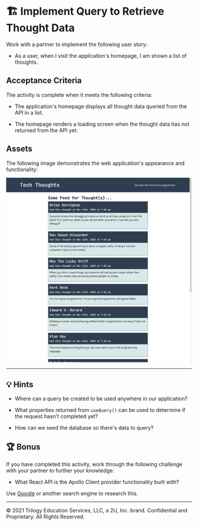 # 🏗️ Implement Query to Retrieve Thought Data

Work with a partner to implement the following user story:

* As a user, when I visit the application's homepage, I am shown a list of thoughts.

## Acceptance Criteria

The activity is complete when it meets the following criteria:

* The application's homepage displays all thought data queried from the API in a list.

* The homepage renders a loading screen when the thought data has not returned from the API yet.

## Assets

The following image demonstrates the web application's appearance and functionality:

![The Tech Thoughts homepage displays a list of thoughts, who wrote them, and when they were created.](./Images/01-screenshot.png)

---

## 💡 Hints

* Where can a query be created to be used anywhere in our application?

* What properties returned from `useQuery()` can be used to determine if the request hasn't completed yet?

* How can we seed the database so there's data to query?

## 🏆 Bonus

If you have completed this activity, work through the following challenge with your partner to further your knowledge:

* What React API is the Apollo Client provider functionality built with?

Use [Google](https://www.google.com) or another search engine to research this.

---

© 2021 Trilogy Education Services, LLC, a 2U, Inc. brand. Confidential and Proprietary. All Rights Reserved.
